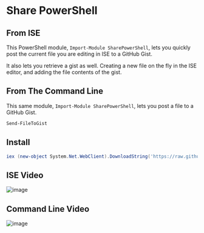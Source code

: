 Share PowerShell
=

From ISE
-
This PowerShell module, `Import-Module SharePowerShell`, lets you quickly post the current file you are editing in ISE to a GitHub Gist.

It also lets you retrieve a gist as well. Creating a new file on the fly in the ISE editor, and adding the file contents of the gist.

From The Command Line
-

This same module, `Import-Module SharePowerShell`, lets you post a file to a GitHub Gist.

```powershell
Send-FileToGist
```

Install
-
```powershell
iex (new-object System.Net.WebClient).DownloadString('https://raw.github.com/dfinke/SharePowerShell/master/Install.ps1')
```

ISE Video
-

![image](https://raw.github.com/dfinke/SharePowerShell/master/images/HowItWorks.gif)

Command Line Video
-
![image](https://raw.github.com/dfinke/SharePowerShell/master/images/HowItWorksCmdLine.gif)
